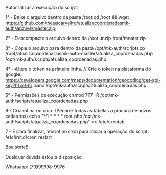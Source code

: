Automatizar a execução do script:

1° - Baixe o arquivo dentro da pasta /root
cd /root && wget https://github.com/theuscarvalho/atualizacoordenadasmk-auth/archive/master.zip

2° - Descompacte o arquivo dentro da /root
unzip /root/master.zip

3° - Copie o arquivo para dentro da pasta /opt/mk-auth/scripts
cp /root/atualizacoordenadasmk-auth-master/atualiza_coordenadas.php /opt/mk-auth/scripts/atualiza_coordenadas.php

4° - Altere o token na primeira linha. // Crie o token na plataforma do google: https://developers.google.com/maps/documentation/geocoding/get-api-key?hl=pt-br
nano /opt/mk-auth/scripts/atualiza_coordenadas.php


5° - Permissões de execução
chmod 777 -R /opt/mk-auth/scripts/atualiza_coordenadas.php

6 - Cria rotina no cron. (Pecorre todas as tabelas a procura de novos cadastros)
echo "*/1 * * * * root php /opt/mk-auth/scripts/atualiza_coordenadas.php" >> /etc/crontab

7 - E para finalizar, reboot no cron para iniciar a operação do script.
/etc/init.d/cron restart

Boa sorte!!

Qualquer duvida estou a disposição.

Whatsapp: (79)99998-9976
